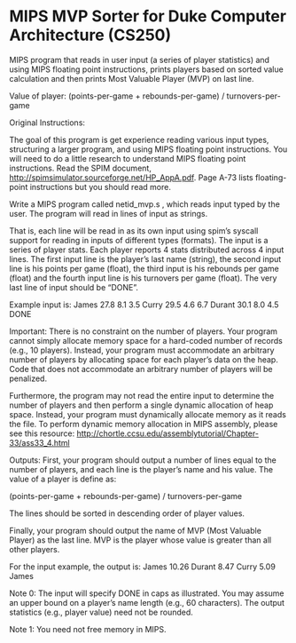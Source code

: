 # MIPS MVP Sorter for Duke Computer Architecture (CS250)

MIPS program that reads in user input (a series of player statistics) and using MIPS floating point instructions, prints players based on sorted value calculation and then prints Most Valuable Player (MVP) on last line.

Value of player: (points-per-game + rebounds-per-game) / turnovers-per-game

Original Instructions:

The goal of this program is get experience reading various input types, structuring a
larger program, and using MIPS floating point instructions. You will need to do a little
research to understand MIPS floating point instructions. Read the SPIM document,
http://spimsimulator.sourceforge.net/HP_AppA.pdf. Page A-73 lists floating-point
instructions but you should read more.

Write a MIPS program called netid_mvp.s , which reads input typed by the user. The
program will read in lines of input as strings.

That is, each line will be read in as its own input using spim’s syscall support for
reading in inputs of different types (formats). The input is a series of player stats.
Each player reports 4 stats distributed across 4 input lines. The first input line is the
player’s last name (string), the second input line is his points per game (float), the
third input is his rebounds per game (float) and the fourth input line is his turnovers
per game (float). The very last line of input should be “DONE”.

Example input is:
James
27.8
8.1
3.5
Curry
29.5
4.6
6.7
Durant
30.1
8.0
4.5
DONE

Important: There is no constraint on the number of players. Your program cannot
simply allocate memory space for a hard-coded number of records (e.g., 10 players).
Instead, your program must accommodate an arbitrary number of players by
allocating space for each player’s data on the heap. Code that does not accommodate
an arbitrary number of players will be penalized.

Furthermore, the program may not read the entire input to determine the number of
players and then perform a single dynamic allocation of heap space. Instead, your
program must dynamically allocate memory as it reads the file. To perform dynamic
memory allocation in MIPS assembly, please see this resource:
http://chortle.ccsu.edu/assemblytutorial/Chapter-33/ass33_4.html

Outputs: First, your program should output a number of lines equal to the number of
players, and each line is the player’s name and his value. The value of a player is
define as:

(points-per-game + rebounds-per-game) / turnovers-per-game

The lines should be sorted in descending order of player values.

Finally, your program should output the name of MVP (Most Valuable Player) as
the last line. MVP is the player whose value is greater than all other players.

For the input example, the output is:
James 10.26
Durant 8.47
Curry 5.09
James

Note 0: The input will specify DONE in caps as illustrated. You may assume an upper
bound on a player’s name length (e.g., 60 characters). The output statistics (e.g.,
player value) need not be rounded.

Note 1: You need not free memory in MIPS. 
